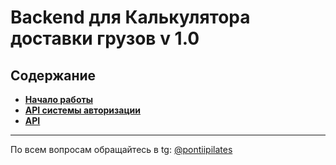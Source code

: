 Backend для Калькулятора доставки грузов v 1.0
==============================================

## Содержание

* **[Начало работы](/resources/documentation/get-started.md)**
* **[API системы авторизации](/resources/documentation/api-auth.md)**
* **[API](/resources/documentation/api.md)**

***
По всем вопросам обращайтесь в tg: [@pontiipilates](https://t.me/pontiipilates)